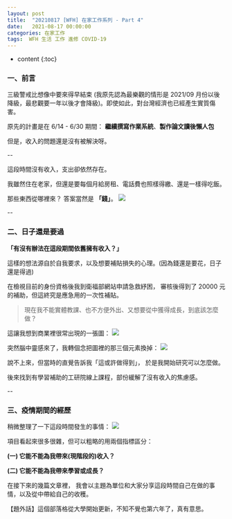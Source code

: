 ```yaml
---
layout: post
title:  "20210817 [WFH] 在家工作系列 - Part 4"
date:   2021-08-17 00:00:00
categories: 在家工作
tags:  WFH 生活 工作 進修 COVID-19
---
```



* content
{:toc}


### 一、前言

三級警戒比想像中要來得早結束 (我原先認為最樂觀的情形是 2021/09 月份以後降級，最悲觀要一年以後才會降級)。即使如此，對台灣經濟也已經產生實質傷害。

原先的計畫是在 6/14 - 6/30 期間：
**繼續撰寫作業系統**、**製作論文讀後懶人包**

但是，收入的問題還是沒有被解決呀。


--


這段時間沒有收入，支出卻依然存在。

我雖然住在老家，但還是要每個月給房租、電話費也照樣得繳、還是一樣得吃飯。

那些東西從哪裡來？ 答案當然是 **「錢」**。
![](https://i.imgur.com/jQrPXK3.png)


--


### 二、日子還是要過

**「有沒有辦法在這段期間依舊擁有收入？」**

這樣的想法源自於自我要求，以及想要補貼損失的心理。(因為錢還是要花，日子還是得過)

在檢視目前的身份資格後我到衛福部網站申請急救紓困，
審核後得到了 20000 元的補助，但這終究是應急用的一次性補貼。

> 現在我不能實體教課、也不方便外出、又想要從中獲得成長，到底該怎麼做？

這讓我想到商業裡很常出現的一張圖：
![](https://i.imgur.com/jNC3Tje.jpg)

突然腦中靈感來了，我轉個念把圖裡的那三個元素換掉：
![](https://i.imgur.com/mvVQ7wp.jpg)

說不上來，但當時的直覺告訴我「這或許做得到」，
於是我開始研究可以怎麼做。

後來找到有學習補助的工研院線上課程，部份緩解了沒有收入的焦慮感。


--


### 三、疫情期間的經歷

稍微整理了一下這段時間發生的事情：
![](https://i.imgur.com/gbPE8vM.png)


項目看起來很多很雜，但可以粗略的用兩個指標區分：

**(一) 它能不能為我帶來(現階段的)收入？**

**(二) 它能不能為我帶來學習或成長？**

在接下來的幾篇文章裡，
我會以主題為單位和大家分享這段時間自己在做的事情，以及從中帶給自己的收穫。

【題外話】這個部落格從大學開始更新，不知不覺也第六年了，真有意思。









